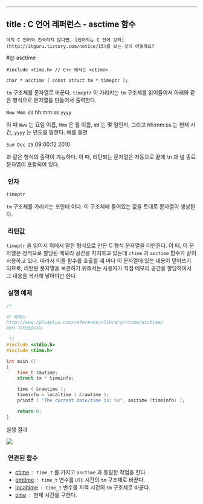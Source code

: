 ----------------
title : C 언어 레퍼런스 - asctime 함수
--------------



```warning
아직 C 언어와 친숙하지 않다면, [씹어먹는 C 언어 강좌](http://itguru.tistory.com/notice/15)를 보는 것이 어떻까요?

```

#@ asctime

```info
#include <time.h> // C++ 에서는 <ctime>

char * asctime ( const struct tm * timeptr );
```


`tm` 구조체를 문자열로 바꾼다.
`timeptr` 이 가리키는 `tm` 구조체를 읽어들여서 아래와 같은 형식으로 문자열을 만들어서 출력한다.

`Www Mmm dd` hh:mm:ss `yyyy`

이 때 `Www` 는 요일 이름, `Mmm` 은 월 이름, `dd` 는 몇 일인지, 그리고 hh:mm:ss 는 현재 시간, `yyyy` 는 년도를 말한다. 예를 들면

`Sun Dec 25` 09:00:12 2010

과 같은 형식의 출력이 가능하다. 이 때, 리턴되는 문자열은 자동으로 끝에 \n 과 널 종료 문자열이 포함되어 있다.



###  인자




`timeptr`

`tm` 구조체를 가리키는 포인터 이다. 이 구조체에 들어있는 값을 토대로 문자열이 생성된다.



###  리턴값




`timeptr` 을 읽어서 위에서 말한 형식으로 만은 C 형식 문자열을 리턴한다. 이 때, 이 문자열은 정적으로 할당된 메모리 공간을 차지하고 있는데 `ctime` 과 `asctime` 함수가 같이 사용하고 있다. 따라서 이들 함수를 호출할 때 마다 이 문자열에 있는 내용이 덮어쓰기 되므로, 리턴된 문자열을 보관하기 위해서는 사용자가 직접 메모리 공간을 할당하여서 그 내용을 복사해 넣어야만 한다.



###  실행 예제




```cpp
/*

이 예제는
http://www.cplusplus.com/reference/clibrary/ctime/asctime/
에서 가져왔습니다.

 */
#include <stdio.h>
#include <time.h>

int main ()
{
    time_t rawtime;
    struct tm * timeinfo;

    time ( &rawtime );
    timeinfo = localtime ( &rawtime );
    printf ( "The current date/time is: %s", asctime (timeinfo) );

    return 0;
}
```


실행 결과


![](http://img1.daumcdn.net/thumb/R1920x0/?fname=http%3A%2F%2Fcfile29.uf.tistory.com%2Fimage%2F131466354D168E052284C6)

###  연관된 함수


*  [ctime](http://itguru.tistory.com/118)  :  `time_t` 를 가지고 `asctime` 과 동일한 작업을 한다.
*  [gmtime](http://itguru.tistory.com/119)  :  `time_t` 변수를 `UTC` 시간의 `tm` 구조체로 바꾼다.
*  [localtime](http://itguru.tistory.com/120)  :  `time_t` 변수를 지역 시간의 `tm` 구조체로 바꾼다.
*  [time](http://itguru.tistory.com/114)  :  현재 시간을 구한다.
